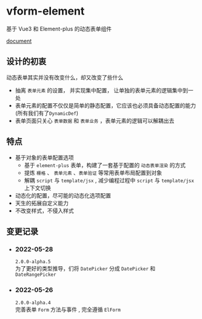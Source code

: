 # vform-element

基于 Vue3 和 Element-plus 的动态表单组件

[document](https://foolishchow.gitee.io/vform/element/)

## 设计的初衷
动态表单其实并没有改变什么，却又改变了些什么

- 抽离 `表单元素` 的设置， 并实现集中配置， 让单独的表单元素的逻辑集中到一处
- 表单元素的配置不仅仅是简单的静态配置，它应该也必须具备动态配置的能力 (所有我们有了`DynamicDef`)
- 表单页面只关心 `表单数据`  和 `表单业务` ，表单元素的逻辑可以解耦出去

## 特点
- 基于对象的表单配置选项   
  - 基于 `element-plus` 表单，构建了一套基于配置的 `动态表单渲染` 的方式
  - 提炼 `栅格` 、 `表单元素` 、`表单验证` 等常用表单布局配置到对象
  - 解耦 `script` 与 `template/jsx` , 减少编程过程中 `script` 与 `template/jsx` 上下文切换
- 动态化的配置，尽可能的动态化选项配置
- 天生的拓展自定义能力
- 不改变样式，不侵入样式


## 变更记录

- ### 2022-05-28 
  `2.0.0-alpha.5`   
  为了更好的类型推导，们将 `DatePicker` 分成 `DatePicker` 和 `DateRangePicker`

- ### 2022-05-26 
  `2.0.0-alpha.4`   
  完善表单 `Form` 方法与事件 , 完全遵循 `ElForm` 